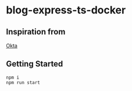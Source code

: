 # blog-express-ts-docker

## Inspiration from
[Okta](https://developer.okta.com/blog/2018/11/15/node-express-typescript)

## Getting Started
```
npm i
npm run start
```
